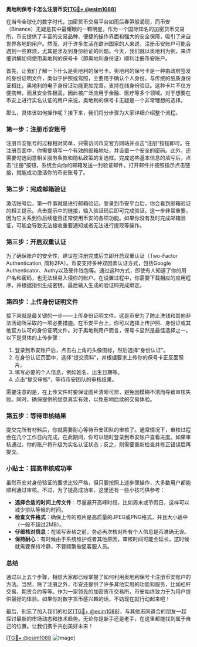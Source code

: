 **奥地利保号卡怎么注册币安[[TG💪+ @esim1088](https://t.me/s/esim1088)]**

在当今全球化的数字时代，加密货币交易平台如雨后春笋般涌现，而币安（Binance）无疑是其中最耀眼的一颗明星。作为一个国际知名的加密货币交易所，币安提供了丰富的交易品种、便捷的操作界面和强大的安全保障，吸引了来自世界各地的用户。然而，对于许多生活在欧洲国家的人来说，注册币安账户可能会遇到一些麻烦，尤其是涉及到身份验证的问题。今天，我们就以奥地利为例，来详细讲解如何使用奥地利的保号卡（即奥地利身份证）顺利注册币安账户。

首先，让我们了解一下什么是奥地利的保号卡。奥地利的保号卡是一种由政府签发的身份证明文件，类似于护照或驾照，主要用于确认个人身份。与传统的纸质身份证相比，奥地利的电子身份证功能更加完善，支持在线身份验证。这种卡片不仅方便携带，而且安全性极高，因此被广泛应用于金融、医疗等多个领域。对于想要在币安上进行实名认证的用户来说，奥地利的保号卡无疑是一个非常理想的选择。

那么，具体该如何操作呢？接下来，我们将分步骤为大家详细介绍整个流程。

### 第一步：注册币安账号

注册币安账号的过程相对简单，只需访问币安官方网站并点击“注册”按钮即可。在注册页面中，你需要填写一个有效的邮箱地址，并设置一个安全的密码。此外，还需要勾选同意相关服务条款和隐私政策的复选框。完成这些基本信息的填写后，点击“注册”按钮，系统会向你的邮箱发送一封验证邮件。打开邮件并按照指示点击链接，就能成功激活你的币安账号了。

### 第二步：完成邮箱验证

激活账号后，第一件事就是进行邮箱验证。登录到币安平台后，你会看到邮箱验证的相关提示。点击提示中的链接，输入验证码后即可完成验证。这一步非常重要，因为它关系到你后续能否正常使用币安的各项功能。如果你没有及时完成邮箱验证，可能会导致无法接收重要通知或者无法进行提现等操作。

### 第三步：开启双重认证

为了确保账户的安全性，建议在注册完成后立即开启双重认证（Two-Factor Authentication, 简称2FA）。币安支持多种双因素认证方式，包括Google Authenticator、Authy以及硬件钱包等。通过这种方式，即使有人知道了你的用户名和密码，也无法轻易入侵你的账户。在设置过程中，你需要下载相应的应用程序，并根据指引生成密钥，最后输入生成的验证码完成绑定。

### 第四步：上传身份证明文件

接下来就是最关键的一步——上传身份证明文件。这是币安为了防止洗钱和其他非法活动所采取的一项必要措施。在币安平台上，你可以选择上传护照、身份证或其他官方认可的身份证明文件。对于奥地利用户而言，保号卡显然是最佳选择之一。以下是具体的上传步骤：

1. 登录到币安账户后，点击右上角的头像图标，然后选择“身份认证”。
2. 在身份认证页面中，选择“提交资料”，并根据要求上传你的保号卡正反面照片。
3. 填写必要的个人信息，例如姓名、出生日期等。
4. 点击“提交审核”，等待币安团队的审核结果。

需要注意的是，在上传文件时要保证图片清晰可辨，避免因模糊不清而导致审核失败。同时，确保提供的信息真实有效，以免影响后续的交易体验。

### 第五步：等待审核结果

提交完所有材料后，你就需要耐心等待币安团队的审核了。通常情况下，审核过程会在几个工作日内完成。在此期间，你可以随时登录到币安账户查看进度。如果审核通过，你的账户将升级为实名认证状态；反之，则需要重新检查并修正错误后再提交。

### 小贴士：提高审核成功率

虽然币安对身份验证的要求比较严格，但只要按照上述步骤操作，大多数用户都能顺利通过审核。不过，为了提高成功率，这里还有一些小技巧供参考：

- **选择合适的时间上传文件**：尽量避开高峰时段，比如周末或节假日，这样可以减少排队等候的时间。
- **检查文件格式**：确保上传的照片是高质量的JPEG或PNG格式，并且大小适中（一般不超过2MB）。
- **仔细核对信息**：在填写表格之前，务必再次核对所有个人信息是否准确无误。
- **保持耐心**：有时候由于系统维护或者其他原因，审核时间可能会延长，这时候就需要保持冷静，不要频繁催促客服人员。

### 总结

通过以上五个步骤，相信大家都已经掌握了如何利用奥地利保号卡注册币安账户的方法。当然，除了注册之外，币安还提供了许多其他实用的功能和服务，比如杠杆交易、期货合约等等。作为一家领先的加密货币交易所，币安始终致力于为用户提供最好的体验。如果你对数字货币感兴趣的话，不妨现在就行动起来吧！

最后，别忘了加入我们的社区[[TG💪+ @esim1088](https://t.me/s/esim1088)]，与其他志同道合的朋友一起探讨最新的市场动态和技术趋势。无论你是新手还是老手，在这里都能找到属于自己的位置。让我们携手共创美好未来！

[[TG💪+ @esim1088](https://t.me/s/esim1088) ![Image](https://i.postimg.cc/4NQfJmqS/Snipaste-2025-05-13-00-14-12.png)]
